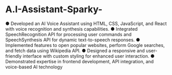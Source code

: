 # A.I-Assistant-Sparky-
●	Developed an AI Voice Assistant using HTML, CSS, JavaScript, and React with voice recognition and synthesis capabilities.
●	Integrated SpeechRecognition API for processing user commands and SpeechSynthesis API for dynamic text-to-speech responses.
●	Implemented features to open popular websites, perform Google searches, and fetch data using Wikipedia API.
●	Designed a responsive and user-friendly interface with custom styling for enhanced user interaction.
●	Demonstrated expertise in frontend development, API integration, and voice-based AI technology
